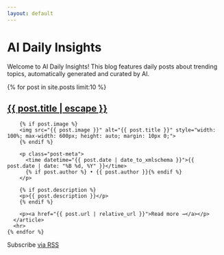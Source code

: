 ```yaml
---
layout: default
---
```


<div class="home">
  <h1 class="page-heading">AI Daily Insights</h1>
  
  <p>Welcome to AI Daily Insights! This blog features daily posts about trending topics, automatically generated and curated by AI.</p>

  <div class="post-list">
    {% for post in site.posts limit:10 %}
      <article class="post-preview">
        <h2>
          <a class="post-link" href="{{ post.url | relative_url }}">{{ post.title | escape }}</a>
        </h2>
        
        {% if post.image %}
        <img src="{{ post.image }}" alt="{{ post.title }}" style="width: 100%; max-width: 600px; height: auto; margin: 10px 0;">
        {% endif %}
        
        <p class="post-meta">
          <time datetime="{{ post.date | date_to_xmlschema }}">{{ post.date | date: "%B %d, %Y" }}</time>
          {% if post.author %} • {{ post.author }}{% endif %}
        </p>
        
        {% if post.description %}
        <p>{{ post.description }}</p>
        {% endif %}
        
        <p><a href="{{ post.url | relative_url }}">Read more →</a></p>
      </article>
      <hr>
    {% endfor %}
  </div>

  <p class="rss-subscribe">Subscribe <a href="{{ "/feed.xml" | relative_url }}">via RSS</a></p>
</div>
